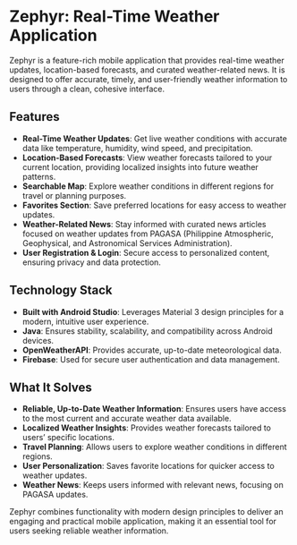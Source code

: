 # Zephyr: Real-Time Weather Application

Zephyr is a feature-rich mobile application that provides real-time weather updates, location-based forecasts, and curated weather-related news. It is designed to offer accurate, timely, and user-friendly weather information to users through a clean, cohesive interface.

## Features

- **Real-Time Weather Updates**: Get live weather conditions with accurate data like temperature, humidity, wind speed, and precipitation.
- **Location-Based Forecasts**: View weather forecasts tailored to your current location, providing localized insights into future weather patterns.
- **Searchable Map**: Explore weather conditions in different regions for travel or planning purposes.
- **Favorites Section**: Save preferred locations for easy access to weather updates.
- **Weather-Related News**: Stay informed with curated news articles focused on weather updates from PAGASA (Philippine Atmospheric, Geophysical, and Astronomical Services Administration).
- **User Registration & Login**: Secure access to personalized content, ensuring privacy and data protection.

## Technology Stack

- **Built with Android Studio**: Leverages Material 3 design principles for a modern, intuitive user experience.
- **Java**: Ensures stability, scalability, and compatibility across Android devices.
- **OpenWeatherAPI**: Provides accurate, up-to-date meteorological data.
- **Firebase**: Used for secure user authentication and data management.

## What It Solves

- **Reliable, Up-to-Date Weather Information**: Ensures users have access to the most current and accurate weather data available.
- **Localized Weather Insights**: Provides weather forecasts tailored to users’ specific locations.
- **Travel Planning**: Allows users to explore weather conditions in different regions.
- **User Personalization**: Saves favorite locations for quicker access to weather updates.
- **Weather News**: Keeps users informed with relevant news, focusing on PAGASA updates.

Zephyr combines functionality with modern design principles to deliver an engaging and practical mobile application, making it an essential tool for users seeking reliable weather information.

